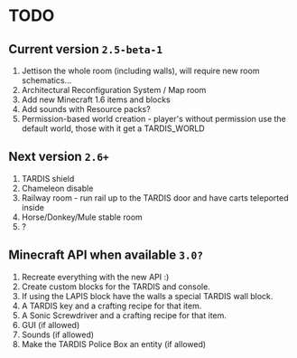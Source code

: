 # TODO

## Current version `2.5-beta-1`
1. Jettison the whole room (including walls), will require new room schematics...
2. Architectural Reconfiguration System / Map room
3. Add new Minecraft 1.6 items and blocks
4. Add sounds with Resource packs?
5. Permission-based world creation - player's without permission use the default world, those with it get a TARDIS_WORLD

## Next version `2.6+`
1. TARDIS shield
2. Chameleon disable
3. Railway room - run rail up to the TARDIS door and have carts teleported inside
4. Horse/Donkey/Mule stable room
5. ?

## Minecraft API when available `3.0?`
1. Recreate everything with the new API :)
2. Create custom blocks for the TARDIS and console.
3. If using the LAPIS block have the walls a special TARDIS wall block.
4. A TARDIS key and a crafting recipe for that item.
5. A Sonic Screwdriver and a crafting recipe for that item.
6. GUI (if allowed)
7. Sounds (if allowed)
8. Make the TARDIS Police Box an entity (if allowed)
